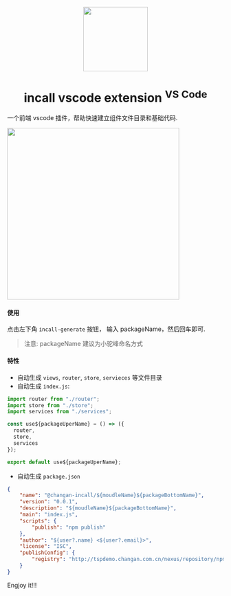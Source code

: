 <p align="center">
<img src="https://s2.loli.net/2022/03/25/nj78ISe1U4EhwHQ.png" height="150">
</p>

<h1 align="center">incall vscode extension <sup>VS Code</sup></h1>

一个前端 vscode 插件，帮助快速建立组件文件目录和基础代码.

<img src="https://s2.loli.net/2022/03/25/9iTdZ54rw6buyLA.gif" height="400">

#### 使用

点击左下角 `incall-generate` 按钮， 输入 packageName，然后回车即可.

> 注意: packageName 建议为小驼峰命名方式


#### 特性

- 自动生成 `views`, `router`, `store`, `servieces` 等文件目录
- 自动生成 `index.js`:
  
```js
import router from "./router";
import store from "./store";
import services from "./services";

const use${packageUperName} = () => ({
  router,
  store,
  services
});

export default use${packageUperName};
```

- 自动生成 `package.json`

```json
{
    "name": "@changan-incall/${moudleName}${packageBottomName}",
    "version": "0.0.1",
    "description": "${moudleName}${packageBottomName}",
    "main": "index.js",
    "scripts": {
        "publish": "npm publish"
    },
    "author": "${user?.name} <${user?.email}>",
    "license": "ISC",
    "publishConfig": {
        "registry": "http://tspdemo.changan.com.cn/nexus/repository/npmhosted/"
    }
}
```

Engjoy it!!!
